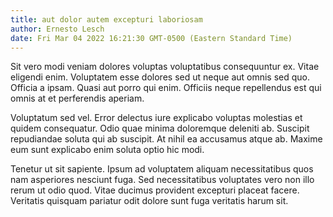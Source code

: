 ```yaml
---
title: aut dolor autem excepturi laboriosam
author: Ernesto Lesch
date: Fri Mar 04 2022 16:21:30 GMT-0500 (Eastern Standard Time)
---
```

Sit vero modi veniam dolores voluptas voluptatibus consequuntur ex. Vitae eligendi enim. Voluptatem esse dolores sed ut neque aut omnis sed quo. Officia a ipsam. Quasi aut porro qui enim. Officiis neque repellendus est qui omnis at et perferendis aperiam.

 Voluptatum sed vel. Error delectus iure explicabo voluptas molestias et quidem consequatur. Odio quae minima doloremque deleniti ab. Suscipit repudiandae soluta qui ab suscipit. At nihil ea accusamus atque ab. Maxime eum sunt explicabo enim soluta optio hic modi.

 Tenetur ut sit sapiente. Ipsum ad voluptatem aliquam necessitatibus quos nam asperiores nesciunt fuga. Sed necessitatibus voluptates vero non illo rerum ut odio quod. Vitae ducimus provident excepturi placeat facere. Veritatis quisquam pariatur odit dolore sunt fuga veritatis harum sit.